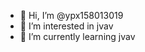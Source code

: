 - 👋 Hi, I’m @ypx158013019
- 👀 I’m interested in jvav
- 🌱 I’m currently learning jvav

<!---
ypx158013019/ypx158013019 is a ✨ special ✨ repository because its `README.md` (this file) appears on your GitHub profile.
You can click the Preview link to take a look at your changes.
--->
